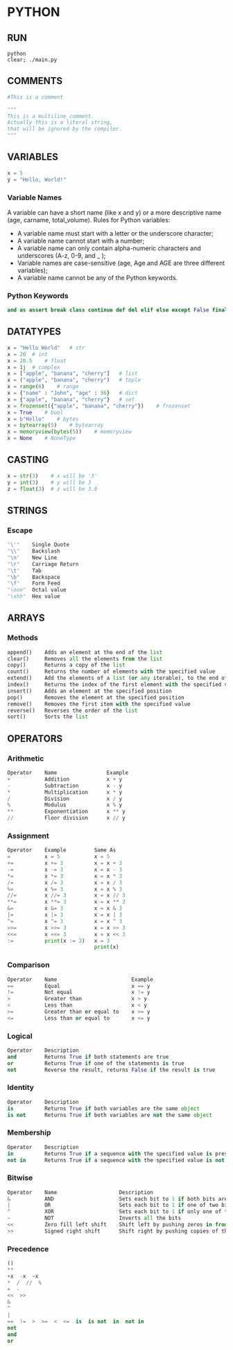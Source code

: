 # PYTHON

## RUN
```shell
python
clear; ./main.py
```

## COMMENTS
```python
#This is a comment

"""
This is a multiline comment.
Actually this is a literal string,
that will be ignored by the compiler.
"""
```

## VARIABLES
```python
x = 5
y = "Hello, World!"
```

### Variable Names
A variable can have a short name (like x and y) or a more descriptive name (age, carname, total_volume).
Rules for Python variables:
- A variable name must start with a letter or the underscore character;
- A variable name cannot start with a number;
- A variable name can only contain alpha-numeric characters and underscores (A-z, 0-9, and _ );
- Variable names are case-sensitive (age, Age and AGE are three different variables);
- A variable name cannot be any of the Python keywords.

### Python Keywords
```python
and as assert break class continue def del elif else except False finally for from global if import in is lambda None nonlocal not or pass raise return True try while with yield
```

## DATATYPES
```python
x = "Hello World"	# str
x = 20	# int
x = 20.5	# float
x = 1j	# complex
x = ["apple", "banana", "cherry"]	# list
x = ("apple", "banana", "cherry")	# tuple
x = range(6)	# range
x = {"name" : "John", "age" : 36}	# dict
x = {"apple", "banana", "cherry"}	# set
x = frozenset({"apple", "banana", "cherry"})	# frozenset
x = True	# bool
x = b"Hello"	# bytes
x = bytearray(5)	# bytearray
x = memoryview(bytes(5))	# memoryview
x = None	# NoneType
```

## CASTING
```python
x = str(3)    # x will be '3'
y = int(3)    # y will be 3
z = float(3)  # z will be 3.0
```

## STRINGS

### Escape
```python
"\'"	Single Quote
"\\"	Backslash
"\n"	New Line
"\r"	Carriage Return
"\t"	Tab
"\b"	Backspace
"\f"	Form Feed
"\ooo"	Octal value
"\xhh"	Hex value
```

## ARRAYS

### Methods
```python
append()	Adds an element at the end of the list
clear()	    Removes all the elements from the list
copy()	    Returns a copy of the list
count()	    Returns the number of elements with the specified value
extend()	Add the elements of a list (or any iterable), to the end of the current list
index()	    Returns the index of the first element with the specified value
insert()	Adds an element at the specified position
pop()	    Removes the element at the specified position
remove()	Removes the first item with the specified value
reverse()	Reverses the order of the list
sort()	    Sorts the list
```

## OPERATORS

### Arithmetic
```python
Operator    Name                Example
+	        Addition	        x + y
-	        Subtraction	        x - y
*	        Multiplication      x * y
/	        Division            x / y
%	        Modulus             x % y
**	        Exponentiation      x ** y
//	        Floor division      x // y
```

### Assignment
```python
Operator    Example         Same As
=	        x = 5	        x = 5
+=	        x += 3	        x = x + 3
-=	        x -= 3	        x = x - 3
*=	        x *= 3	        x = x * 3
/=	        x /= 3	        x = x / 3
%=	        x %= 3	        x = x % 3
//=	        x //= 3	        x = x // 3
**=	        x **= 3	        x = x ** 3
&=	        x &= 3	        x = x & 3
|=	        x |= 3	        x = x | 3
^=	        x ^= 3	        x = x ^ 3
>>=	        x >>= 3	        x = x >> 3
<<=	        x <<= 3	        x = x << 3
:=	        print(x := 3)	x = 3
                            print(x)
```

### Comparison
```python
Operator    Name                        Example
==	        Equal	                    x == y
!=	        Not equal	                x != y
>	        Greater than	            x > y
<	        Less than	                x < y
>=	        Greater than or equal to	x >= y
<=	        Less than or equal to	    x <= y
```

### Logical
```python
Operator    Description                                                 Example
and 	    Returns True if both statements are true	                x < 5 and  x < 10
or	        Returns True if one of the statements is true	            x < 5 or x < 4
not	        Reverse the result, returns False if the result is true	    not(x < 5 and x < 10)
```

### Identity
```python
Operator    Description                                                 Example
is 	        Returns True if both variables are the same object	        x is y
is not	    Returns True if both variables are not the same object	    x is not y
```

### Membership
```python
Operator	Description	                                                                        Example
in 	        Returns True if a sequence with the specified value is present in the object	    x in y
not in	    Returns True if a sequence with the specified value is not present in the object	x not in y

```

### Bitwise
```python
Operator	Name	                Description	                                                                                                Example
& 	        AND	                    Sets each bit to 1 if both bits are 1	                                                                    x & y
|	        OR	                    Sets each bit to 1 if one of two bits is 1	                                                                x | y
^	        XOR	                    Sets each bit to 1 if only one of two bits is 1	                                                            x ^ y
~	        NOT	                    Inverts all the bits	                                                                                    ~x
<<	        Zero fill left shift	Shift left by pushing zeros in from the right and let the leftmost bits fall off	                        x << 2
>>	        Signed right shift	    Shift right by pushing copies of the leftmost bit in from the left, and let the rightmost bits fall off	    x >> 2
```

### Precedence
```python
()
**
+x  -x  ~x
*  /  //  %
+  -
<<  >>
&
^
|
==  !=  >  >=  <  <=  is  is not  in  not in
not
and
or
```
